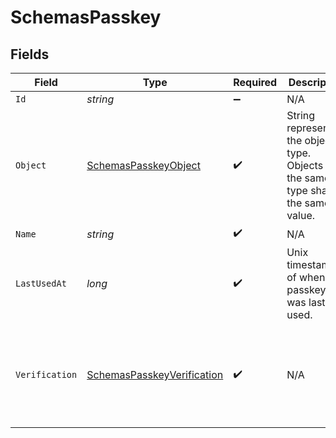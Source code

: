 # SchemasPasskey


## Fields

| Field                                                                                  | Type                                                                                   | Required                                                                               | Description                                                                            | Example                                                                                |
| -------------------------------------------------------------------------------------- | -------------------------------------------------------------------------------------- | -------------------------------------------------------------------------------------- | -------------------------------------------------------------------------------------- | -------------------------------------------------------------------------------------- |
| `Id`                                                                                   | *string*                                                                               | :heavy_minus_sign:                                                                     | N/A                                                                                    | passkey_id_123                                                                         |
| `Object`                                                                               | [SchemasPasskeyObject](../../Models/Components/SchemasPasskeyObject.md)                | :heavy_check_mark:                                                                     | String representing the object's type. Objects of the same type share the same value.<br/> | passkey                                                                                |
| `Name`                                                                                 | *string*                                                                               | :heavy_check_mark:                                                                     | N/A                                                                                    | My Passkey                                                                             |
| `LastUsedAt`                                                                           | *long*                                                                                 | :heavy_check_mark:                                                                     | Unix timestamp of when the passkey was last used.<br/>                                 | 1615852800                                                                             |
| `Verification`                                                                         | [SchemasPasskeyVerification](../../Models/Components/SchemasPasskeyVerification.md)    | :heavy_check_mark:                                                                     | N/A                                                                                    | {<br/>"status": "verified",<br/>"strategy": "passkey",<br/>"nonce": "nonce_value"<br/>} |